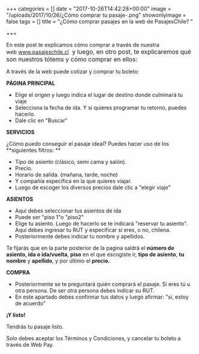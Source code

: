 +++
categories = []
date = "2017-10-26T14:42:28+00:00"
image = "/uploads/2017/10/26/¿Cómo comprar tu pasaje-.png"
showonlyimage = false
tags = []
title = "¿Cómo comprar pasajes en la web de PasajesChile? "

+++


En este post te explicamos cómo comprar a través de nuestra web <a href="https://www.pasajeschile.cl/#!/" style="font-size: 1rem; background-color: rgb(255, 255, 255);">www.pasajeschile.cl</a><span style="font-size: 1rem;">&nbsp; y luego, en otro post, te explicaremos qué son nuestros tótems y cómo comprar en ellos:</span>

A través de la web puede cotizar y comprar tu boleto:

**PÁGINA PRINCIPAL**

* Elige el origen y luego indica el lugar de destino donde culminará tu viaje
* Selecciona la fecha de ida. Y si quieres programar tu retorno, puedes hacerlo.
* Dale clic en "Buscar"

**SERVICIOS**

¿Cómo puedo conseguir el pasaje ideal? Puedes hacer uso de los **siguientes filtros: **

* Tipo de asiento (clásico, semi cama y salón).
* Precio.
* Horario de salida. (mañana, tarde, noche)
* Y compañía específica en la que quieres viajar.
* Luego de escoger los diversos precios dale clic a "elegir viaje"

**ASIENTOS**

* Aquí debes seleccionar tus asientos de ida
* Puede ser "piso 1"o "piso2"
* Elige tu asiento. Luego de hacerlo se te indicará "reservar tu asiento". Aquí debes ingresar tu RUT y especificar si eres, o no, chilena.
* Posteriormente debes indicar tu nombre y apellidos.

Te fijarás que en la parte posterior de la pagina saldrá el **número de asiento, ida o ida/vuelta**, **piso** en el que escogiste ir, **tipo de asiento**, **tu nombre** y **apellido**, y por último el **precio.**

**COMPRA**

* Posteriormente se te preguntará quién comprará el pasaje. Si eres tú u otra persona. De ser otra persona debes indicar su RUT.
* En este apartado debes confirmar tus datos y luego afirmar: "sí, estoy de acuerdo"

**¡Y listo!**

Tendrás tu pasaje listo.

Solo debes aceptar los Términos y Condiciones, y cancelar tu boleto a través de Web Pay.

